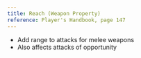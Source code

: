 ```yaml
---
title: Reach (Weapon Property)
reference: Player's Handbook, page 147
---
```


- Add range to attacks for melee weapons
- Also affects attacks of opportunity
